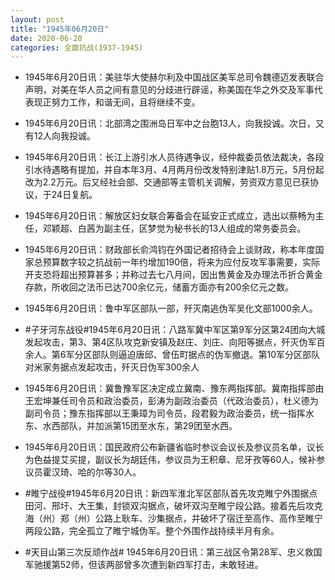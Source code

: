 ```yaml
---
layout: post
title: "1945年06月20日"
date: 2020-06-20
categories: 全面抗战(1937-1945)
---
```


<meta name="referrer" content="no-referrer" />

- 1945年6月20日讯：美驻华大使赫尔利及中国战区美军总司令魏德迈发表联合声明，对美在华人员之间有意见的分歧进行辟谣，称美国在华之外交及军事代表现正努力工作，和谐无间，且将继续不变。 

- 1945年6月20日讯：北部湾之围洲岛日军中之台胞13人，向我投诚。次日，又有12人向我投诚。 

- 1945年6月20日讯：长江上游引水人员待遇争议，经仲裁委员依法裁决，各段引水待遇略有提加，并自本年3月、4月两月份改发特别津贴1.8万元，5月份起改为2.2万元。后又经社会部、交通部等主管机关调解，劳资双方意见已获协议，于24日复航。 

- 1945年6月20日讯：解放区妇女联合筹备会在延安正式成立，选出以蔡畅为主任，邓颖超、白茜为副主任，区梦觉为秘书长的13人组成的常务委员会。 

- 1945年6月20日讯：财政部长俞鸿钧在外国记者招待会上谈财政，称本年度国家总预算数字较之抗战前一年约增加190倍，将来为应付反攻军事需要，实际开支恐将超出预算甚多；并称过去七八月间，因出售黄金及办理法币折合黄金存款，所收回之法币已达700余亿元，储蓄方面亦有200余亿元之数。 

- 1945年6月20日讯：鲁中军区部队一部，歼灭南逃伪军吴化文部1000余人。 

- #子牙河东战役#1945年6月20日讯：八路军冀中军区第9军分区第24团向大城发起攻击，第3、第4区队攻克新安镇及赵庄、刘庄、向阳等据点，歼灭伪军百余人。第6军分区部队则逼迫唐邱、曾伍町据点的伪军撤退。第10军分区部队对米家务据点发起攻击，歼灭日伪军300余人 

- 1945年6月20日讯：冀鲁豫军区决定成立冀南、豫东两指挥部。冀南指挥部由王宏坤兼任司令员和政治委员，彭涛为副政治委员（代政治委员），杜义德为副司令员；豫东指挥部以王秉璋为司令员，段君毅为政治委员，统一指挥水东、水西部队，并加派第15团至水东，第29团至水西。 

- 1945年6月20日讯：国民政府公布新疆省临时参议会议长及参议员名单，议长为色益提艾买提，副议长为胡廷伟，参议员为王积章、尼牙孜等60人，候补参议员霍汉琦、哈的尔等30人。 

- #睢宁战役#1945年6月20日讯：新四军淮北军区部队首先攻克睢宁外围据点田河、邢圩、大王集，封锁双沟据点，破坏双沟至睢宁段公路。接着先后攻克海（州）郑（州）公路上耿车、沙集据点，并破坏了宿迁至高作、高作至睢宁两段公路，完全孤立了睢宁城伪军。整个外围作战持续半月有余。 

- #天目山第三次反顽作战# 1945年6月20日讯：第三战区令第28军、忠义救国军驰援第52师，但该两部曾多次遭到新四军打击，未敢轻进。 

